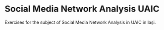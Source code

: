# Social Media Network Analysis UAIC
Exercises for the subject of Social Media Network Analysis in UAIC in Iași.
